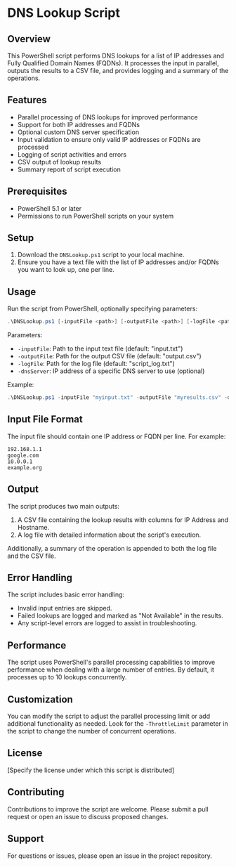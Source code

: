 # DNS Lookup Script

## Overview

This PowerShell script performs DNS lookups for a list of IP addresses and Fully Qualified Domain Names (FQDNs). It processes the input in parallel, outputs the results to a CSV file, and provides logging and a summary of the operations.

## Features

- Parallel processing of DNS lookups for improved performance
- Support for both IP addresses and FQDNs
- Optional custom DNS server specification
- Input validation to ensure only valid IP addresses or FQDNs are processed
- Logging of script activities and errors
- CSV output of lookup results
- Summary report of script execution

## Prerequisites

- PowerShell 5.1 or later
- Permissions to run PowerShell scripts on your system

## Setup

1. Download the `DNSLookup.ps1` script to your local machine.
2. Ensure you have a text file with the list of IP addresses and/or FQDNs you want to look up, one per line.

## Usage

Run the script from PowerShell, optionally specifying parameters:

```powershell
.\DNSLookup.ps1 [-inputFile <path>] [-outputFile <path>] [-logFile <path>] [-dnsServer <IP>]
```

Parameters:
- `-inputFile`: Path to the input text file (default: "input.txt")
- `-outputFile`: Path for the output CSV file (default: "output.csv")
- `-logFile`: Path for the log file (default: "script_log.txt")
- `-dnsServer`: IP address of a specific DNS server to use (optional)

Example:
```powershell
.\DNSLookup.ps1 -inputFile "myinput.txt" -outputFile "myresults.csv" -dnsServer "8.8.8.8"
```

## Input File Format

The input file should contain one IP address or FQDN per line. For example:

```
192.168.1.1
google.com
10.0.0.1
example.org
```

## Output

The script produces two main outputs:

1. A CSV file containing the lookup results with columns for IP Address and Hostname.
2. A log file with detailed information about the script's execution.

Additionally, a summary of the operation is appended to both the log file and the CSV file.

## Error Handling

The script includes basic error handling:
- Invalid input entries are skipped.
- Failed lookups are logged and marked as "Not Available" in the results.
- Any script-level errors are logged to assist in troubleshooting.

## Performance

The script uses PowerShell's parallel processing capabilities to improve performance when dealing with a large number of entries. By default, it processes up to 10 lookups concurrently.

## Customization

You can modify the script to adjust the parallel processing limit or add additional functionality as needed. Look for the `-ThrottleLimit` parameter in the script to change the number of concurrent operations.

## License

[Specify the license under which this script is distributed]

## Contributing

Contributions to improve the script are welcome. Please submit a pull request or open an issue to discuss proposed changes.

## Support

For questions or issues, please open an issue in the project repository.

